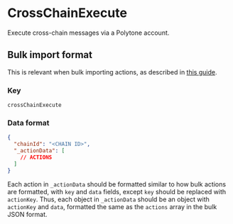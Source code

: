 # CrossChainExecute

Execute cross-chain messages via a Polytone account.

## Bulk import format

This is relevant when bulk importing actions, as described in [this
guide](https://github.com/DA0-DA0/dao-dao-ui/wiki/Bulk-importing-actions).

### Key

`crossChainExecute`

### Data format

```json
{
  "chainId": "<CHAIN ID>",
  "_actionData": [
    // ACTIONS
  ]
}
```

Each action in `_actionData` should be formatted similar to how bulk actions are
formatted, with `key` and `data` fields, except `key` should be replaced with
`actionKey`. Thus, each object in `_actionData` should be an object with
`actionKey` and `data`, formatted the same as the `actions` array in the bulk
JSON format.
